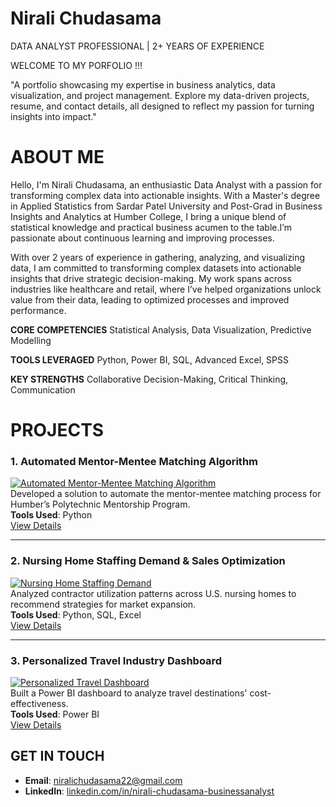 # Nirali Chudasama
DATA ANALYST PROFESSIONAL | 2+ YEARS OF EXPERIENCE

WELCOME TO MY PORFOLIO !!!

"A portfolio showcasing my expertise in business analytics, data visualization, and project management. Explore my data-driven projects, resume, and contact details, all designed to reflect my passion for turning insights into impact."

# ABOUT ME
Hello, I'm Nirali Chudasama, an enthusiastic Data Analyst with a passion for transforming complex data into actionable insights. With a Master's degree in Applied Statistics from Sardar Patel University and Post-Grad in Business Insights and Analytics at Humber College, I bring a unique blend of statistical knowledge and practical business acumen to the table.I’m passionate about continuous learning and improving processes.

With over 2 years of experience in gathering, analyzing, and visualizing data, I am committed to transforming complex datasets into actionable insights that drive strategic decision-making. My work spans across industries like healthcare and retail, where I’ve helped organizations unlock value from their data, leading to optimized processes and improved performance.
                
**CORE COMPETENCIES**
Statistical Analysis, Data Visualization, Predictive Modelling
                   
**TOOLS LEVERAGED**
Python, Power BI, SQL, Advanced Excel, SPSS
                    
**KEY STRENGTHS**
Collaborative Decision-Making, Critical Thinking, Communication


# PROJECTS

### 1. **Automated Mentor-Mentee Matching Algorithm**
[![Automated Mentor-Mentee Matching Algorithm](project1.png)](mentor-mentee-details.md)  
Developed a solution to automate the mentor-mentee matching process for Humber’s Polytechnic Mentorship Program.  
**Tools Used**: Python  
[View Details](mentor-mentee-details.md)

---

### 2. **Nursing Home Staffing Demand & Sales Optimization**
[![Nursing Home Staffing Demand](project2.png)](nursing-home-details.md)  
Analyzed contractor utilization patterns across U.S. nursing homes to recommend strategies for market expansion.  
**Tools Used**: Python, SQL, Excel  
[View Details](nursing-home-details.md)

---

### 3. **Personalized Travel Industry Dashboard**
[![Personalized Travel Dashboard](project3.png)](travel-dashboard-details.md)  
Built a Power BI dashboard to analyze travel destinations' cost-effectiveness.  
**Tools Used**: Power BI  
[View Details](travel-dashboard-details.md)




## GET IN TOUCH
- **Email**: [niralichudasama22@gmail.com](mailto:niralichudasama22@gmail.com)
- **LinkedIn**: [linkedin.com/in/nirali-chudasama-businessanalyst](https://www.linkedin.com/in/nirali-chudasama-businessanalyst/)
  




